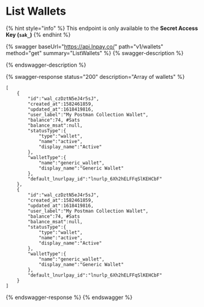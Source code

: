 # List Wallets

{% hint style="info" %}
This endpoint is only available to the **Secret Access Key (`sak_`)**
{% endhint %}

{% swagger baseUrl="https://api.lnpay.co/" path="v1/wallets" method="get" summary="ListWallets" %}
{% swagger-description %}

{% endswagger-description %}

{% swagger-response status="200" description="Array of wallets" %}
```
[
    {
        "id":"wal_czDztN5eJ4r5sJ",
        "created_at":1582461859,
        "updated_at":1618419816,
        "user_label":"My Postman Collection Wallet",
        "balance":74, #Sats
        "balance_msat":null,
        "statusType":{
            "type":"wallet",
            "name":"active",
            "display_name":"Active"
        },
        "walletType":{
            "name":"generic_wallet",
            "display_name":"Generic Wallet"
        },
        "default_lnurlpay_id":"lnurlp_6Xh2hELFFqSlKEHCbF"
    },
    {
        "id":"wal_czDztN5eJ4r5sJ",
        "created_at":1582461859,
        "updated_at":1618419816,
        "user_label":"My Postman Collection Wallet",
        "balance":74, #Sats
        "balance_msat":null,
        "statusType":{
            "type":"wallet",
            "name":"active",
            "display_name":"Active"
        },
        "walletType":{
            "name":"generic_wallet",
            "display_name":"Generic Wallet"
        },
        "default_lnurlpay_id":"lnurlp_6Xh2hELFFqSlKEHCbF"
    }
]
```
{% endswagger-response %}
{% endswagger %}

